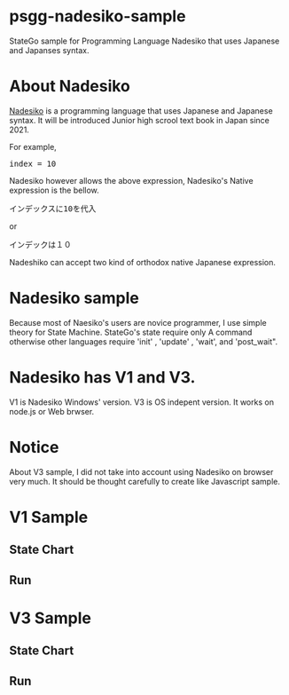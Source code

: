 # psgg-nadesiko-sample
StateGo sample for Programming Language Nadesiko that uses Japanese and Japanses syntax.

# About Nadesiko

[Nadesiko](https://nadesi.com/) is a programming language that uses Japanese and Japanese syntax.
It will be introduced Junior high scrool text book in Japan since 2021.

For example,
<pre>
index = 10
</pre>
Nadesiko however allows the above expression, Nadesiko's Native expression is the bellow.
<pre>
インデックスに10を代入
</pre>
or 
<pre>
インデックは１０
</pre>
Nadeshiko can accept two kind of orthodox native Japanese expression.

# Nadesiko sample

Because most of Naesiko's users are novice programmer, I use simple theory for State Machine.
StateGo's state require only A command otherwise other languages require 'init' , 'update' , 'wait', and 'post_wait".

# Nadesiko has V1 and V3.

V1 is Nadesiko Windows' version.
V3 is OS indepent version. It works on node.js or Web brwser.

# Notice

About V3 sample, I did not take into account using Nadesiko on browser very much. It should be thought carefully to create like Javascript sample.

# V1 Sample

## State Chart
[](https://raw.githubusercontent.com/NNNIC/psgg-nadesiko-sample/master/wiki/v1.png)

## Run

# V3 Sample

## State Chart
[](https://raw.githubusercontent.com/NNNIC/psgg-nadesiko-sample/master/wiki/v3.png)

## Run


